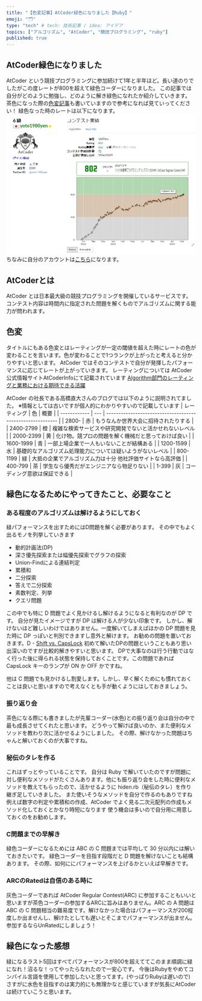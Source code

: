 ```yaml
---
title: "【色変記事】AtCoder緑色になりました【Ruby】"
emoji: "🗂"
type: "tech" # tech: 技術記事 / idea: アイデア
topics: ["アルゴリズム", "AtCoder", "競技プログラミング", "ruby"]
published: true
---
```


## AtCoder緑色になりました
AtCoder という競技プログラミングに参加続けて1年と半年ほど。長い道のりでしたがこの度レートが800を超えて緑色コーダーになりました。
この記事では自分がどのように勉強し、どのように解き緑色になれたか紹介していきます。
茶色になった際の[色変記事](https://zenn.dev/devopslead/articles/3f51f03f0feac7)も書いていますので参考になれば見ていってください！
緑色なった時のレートは以下になります。
![](/images/green_atcoder_profile.png)
ちなみに自分のアカウントは[こちら](https://atcoder.jp/users/yoto1980yen)になります。
## AtCoderとは
AtCoder とは日本最大級の競技プログラミングを開催しているサービスです。
コンテスト内容は時間内に指定された問題を解くものでアルゴリズムに関する能力が問われます。

## 色変
タイトルにもある色変とはレーティングが一定の閾値を超えた時にレートの色が変わることを言います。色が変わることで1つランクが上がったと考えると分かりやすいと思います。
AtCoder ではそのコンテストで自分が発揮したパフォーマンスに応じてレートが上がっていきます。
レーティングについては AtCoder公式情報サイトAtCoderInfoにて記載されています
[Algorithm部門のレーティングと業務における期待できる活躍](https://info.atcoder.jp/utilize/jobs/rating-business-impact)

AtCoder の社長である高橋直大さんのブログでは以下のように説明されてました。
※情報としては古いですが個人的にわかりやすいので記載しています
| レーティング | 色  | 概要                                                       |
| ------------ | --- | ---------------------------------------------------------- |
| 2800-        | 赤  | もうなんか世界大会に招待されたりする                       |
| 2400-2799    | 橙  | 複雑な検索サービスや研究開発でないと活かせれないレベル     |
| 2000-2399    | 黄  | 化け物。競プロの問題を解く機械だと思っておけば良い         |
| 1600-1999    | 青  | 一部上場企業で一人もいないことが結構ある                   |
| 1200-1599    | 水  | 基礎的なアルゴリズム処理能力については疑いようがないレベル |
| 800-1199     | 緑  | 大抵の企業でアルゴリズム力は十分 他社評価サイトなら高評価  |
| 400-799      | 茶  | 学生なら優秀だがエンジニアなら物足りない                   |
| 1-399        | 灰  | コーディング意欲は保証できる                           |

## 緑色になるためにやってきたこと、必要なこと
### ある程度のアルゴリズムは解けるようにしておく
緑パフォーマンスを出すためにはD問題を解く必要があります。
その中でもよく出るモノを列挙していきます
- 動的計画法(DP)
- 深さ優先探索または幅優先探索でグラフの探索
- Union-Findによる連結判定
- 累積和
- 二分探索
- 答えで二分探索
- 素数判定、列挙
- クエリ問題

この中でも特に D 問題でよく見かけるし解けるようになると有利なのが DP です。
自分が見たイメージですが DP は解ける人が少ない印象です。
しかし、解けないほど難しいわけではありません。一度解いてしまえばほかの DP 問題を見た時に DP っぽいと判別できますし意外と解けます。
お勧めの問題を置いておきます。D - [Shift vs. CapsLock](https://atcoder.jp/contests/abc303/tasks/abc303_d)
初めて解いたDPの問題ということもあり思い出深いのですが比較的解きやすいと思います。
DPで大事なのは行う行動ではなく行った後に得られる状態を保持しておくことです。この問題であれば CapsLock キーのランプが ON か OFF かですね。

他は C 問題でも見かけるし割愛します。しかし、早く解くためにも慣れておくことは良いと思いますので考えなくとも手が動くようにはしておきましょう。

### 振り返り会
茶色になる際にも書きましたが先輩コーダー(水色)との振り返り会は自分の中で最も成長させてくれたと思います。
どうやって解けば良いのか、また便利なメソッドを教わり次に活かせるようにしました。
その際、解けなかった問題はちゃんと解いておくのが大事ですね。

### 秘伝のタレを作る
これはずっとやっていることです。
自分は Ruby で解いていたのですが問題に対し便利なメソッドがたくさんあります。他にも振り返り会をした時に便利なメソッドを教えてもらったので、活かせるように hiden.rb（秘伝のタレ）を作り継ぎ足していきました。
また使いそうなメソッドを自分で作るのもありですね
例えば数字の判定や累積和の作成、AtCoder でよく見る二次元配列の作成もメソッド化しておくとかなり時短になります
使う機会は多いので自分用に用意しておくのをお勧めします。

### C問題までの早解き
緑色コーダーになるためには ABC の C 問題までは平均して 30 分以内には解いておきたいです。
緑色コーダーを目指す段階だと D 問題を解けないことも結構あります。
その際、如何ににパフォーマンスを上げるかといえば早解きです。

### ARCのRatedは自信のある時に
灰色コーダーであれば AtCoder Regular Contest(ARC) に参加することもいいと思いますが茶色コーダーの参加するARCに旨みはありません。ARC の A 問題は ABC の C 問題相当の難易度です。解けなかった場合はパフォーマンスが200程度しか出ませんし、解けたとしても遅いとそこまでパフォーマンスが出ません。
参加するならUnRatedにしましょう！

## 緑色になった感想
緑になるラスト5回はすべてパフォーマンスが800を超えててこのまま順調に緑になれ！沼るな！ってやったらなれたので一安心です。
今後はRubyをやめてコンパイル言語を使用して参加したいと思ってます。(やっぱりRubyは遅いので)
さすがに水色を目指すのは実力的にも無理かなと感じていますが気長にAtCoderは続けていこうと思います。